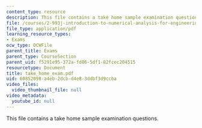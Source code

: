 ```yaml
---
content_type: resource
description: This file contains a take home sample examination questions.
file: /courses/2-993j-introduction-to-numerical-analysis-for-engineering-13-002j-spring-2005/60852098a4eb2dcbd4e83ddbf3d9ccba_take_home_exam.pdf
file_type: application/pdf
learning_resource_types:
- Exams
ocw_type: OCWFile
parent_title: Exams
parent_type: CourseSection
parent_uid: f5291e95-372a-fd86-5df1-82fcec204515
resourcetype: Document
title: take_home_exam.pdf
uid: 60852098-a4eb-2dcb-d4e8-3ddbf3d9ccba
video_files:
  video_thumbnail_file: null
video_metadata:
  youtube_id: null
---
```

This file contains a take home sample examination questions.

